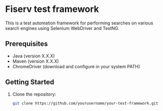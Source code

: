 # Fiserv test framework

This is a test automation framework for performing searches on various search engines using Selenium WebDriver and TestNG.

## Prerequisites

- Java (version X.X.X)
- Maven (version X.X.X)
- ChromeDriver (download and configure in your system PATH)

## Getting Started

1. Clone the repository:

   ```bash
   git clone https://github.com/yourusername/your-test-framework.git
